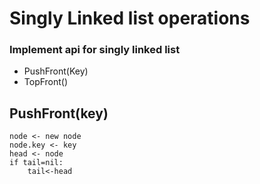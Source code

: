 # Singly Linked list  operations

### Implement api for singly linked list 
- PushFront(Key) 
- TopFront()


## PushFront(key)
```
node <- new node
node.key <- key
head <- node
if tail=nil:
	tail<-head
```
